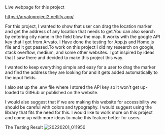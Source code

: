 Live webpage for this project

https://arvatoproject2.netlify.app/


For this project, I wanted to show  that user can drag the location marker and get the address of any location that needs to get.You can also search by entering city name in the field blow the map. It works with the google API key that I got from Arvato. I Have done the testing for App.js and Home.js file and it got passed.To work on this project I did my research on google, stack overflow, medium, and some other websites. I got inspired by ideas that I saw there and decided to make this project this way.

 I wanted to keep everything simple and easy for a user to drag the marker and find the address they are looking for and it gets added automatically to the input fields.

I also set up the .env file where I stored the API key so it won't get up-loaded to GitHub or published on the website.

I would also suggest that if we are making this website for accessibility we should be careful with colors and typography. I would suggest using the library that fits the need for this. I would like to work more on this project and come up with more ideas to make this feature better for users.

The Testing Result
![20220201_011950](https://user-images.githubusercontent.com/55736152/151896442-c935bc6a-1e98-4cdd-95dd-3488361d765b.jpg)




